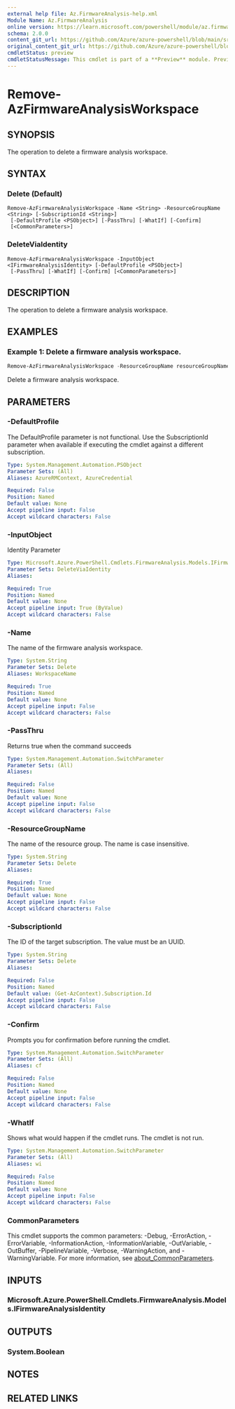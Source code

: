 ```yaml
---
external help file: Az.FirmwareAnalysis-help.xml
Module Name: Az.FirmwareAnalysis
online version: https://learn.microsoft.com/powershell/module/az.firmwareanalysis/remove-azfirmwareanalysisworkspace
schema: 2.0.0
content_git_url: https://github.com/Azure/azure-powershell/blob/main/src/FirmwareAnalysis/FirmwareAnalysis/help/Remove-AzFirmwareAnalysisWorkspace.md
original_content_git_url: https://github.com/Azure/azure-powershell/blob/main/src/FirmwareAnalysis/FirmwareAnalysis/help/Remove-AzFirmwareAnalysisWorkspace.md
cmdletStatus: preview
cmdletStatusMessage: This cmdlet is part of a **Preview** module. Preview versions aren't recommended for use in production environments. For more information, see https://aka.ms/azps-refstatus.
---
```


# Remove-AzFirmwareAnalysisWorkspace

## SYNOPSIS
The operation to delete a firmware analysis workspace.

## SYNTAX

### Delete (Default)
```
Remove-AzFirmwareAnalysisWorkspace -Name <String> -ResourceGroupName <String> [-SubscriptionId <String>]
 [-DefaultProfile <PSObject>] [-PassThru] [-WhatIf] [-Confirm]
 [<CommonParameters>]
```

### DeleteViaIdentity
```
Remove-AzFirmwareAnalysisWorkspace -InputObject <IFirmwareAnalysisIdentity> [-DefaultProfile <PSObject>]
 [-PassThru] [-WhatIf] [-Confirm] [<CommonParameters>]
```

## DESCRIPTION
The operation to delete a firmware analysis workspace.

## EXAMPLES

### Example 1: Delete a firmware analysis workspace.
```powershell
Remove-AzFirmwareAnalysisWorkspace -ResourceGroupName resourceGroupName -Name workspaceName
```

Delete a firmware analysis workspace.

## PARAMETERS

### -DefaultProfile
The DefaultProfile parameter is not functional.
Use the SubscriptionId parameter when available if executing the cmdlet against a different subscription.

```yaml
Type: System.Management.Automation.PSObject
Parameter Sets: (All)
Aliases: AzureRMContext, AzureCredential

Required: False
Position: Named
Default value: None
Accept pipeline input: False
Accept wildcard characters: False
```

### -InputObject
Identity Parameter

```yaml
Type: Microsoft.Azure.PowerShell.Cmdlets.FirmwareAnalysis.Models.IFirmwareAnalysisIdentity
Parameter Sets: DeleteViaIdentity
Aliases:

Required: True
Position: Named
Default value: None
Accept pipeline input: True (ByValue)
Accept wildcard characters: False
```

### -Name
The name of the firmware analysis workspace.

```yaml
Type: System.String
Parameter Sets: Delete
Aliases: WorkspaceName

Required: True
Position: Named
Default value: None
Accept pipeline input: False
Accept wildcard characters: False
```

### -PassThru
Returns true when the command succeeds

```yaml
Type: System.Management.Automation.SwitchParameter
Parameter Sets: (All)
Aliases:

Required: False
Position: Named
Default value: None
Accept pipeline input: False
Accept wildcard characters: False
```

### -ResourceGroupName
The name of the resource group.
The name is case insensitive.

```yaml
Type: System.String
Parameter Sets: Delete
Aliases:

Required: True
Position: Named
Default value: None
Accept pipeline input: False
Accept wildcard characters: False
```

### -SubscriptionId
The ID of the target subscription.
The value must be an UUID.

```yaml
Type: System.String
Parameter Sets: Delete
Aliases:

Required: False
Position: Named
Default value: (Get-AzContext).Subscription.Id
Accept pipeline input: False
Accept wildcard characters: False
```

### -Confirm
Prompts you for confirmation before running the cmdlet.

```yaml
Type: System.Management.Automation.SwitchParameter
Parameter Sets: (All)
Aliases: cf

Required: False
Position: Named
Default value: None
Accept pipeline input: False
Accept wildcard characters: False
```

### -WhatIf
Shows what would happen if the cmdlet runs.
The cmdlet is not run.

```yaml
Type: System.Management.Automation.SwitchParameter
Parameter Sets: (All)
Aliases: wi

Required: False
Position: Named
Default value: None
Accept pipeline input: False
Accept wildcard characters: False
```

### CommonParameters
This cmdlet supports the common parameters: -Debug, -ErrorAction, -ErrorVariable, -InformationAction, -InformationVariable, -OutVariable, -OutBuffer, -PipelineVariable, -Verbose, -WarningAction, and -WarningVariable. For more information, see [about_CommonParameters](http://go.microsoft.com/fwlink/?LinkID=113216).

## INPUTS

### Microsoft.Azure.PowerShell.Cmdlets.FirmwareAnalysis.Models.IFirmwareAnalysisIdentity

## OUTPUTS

### System.Boolean

## NOTES

## RELATED LINKS
